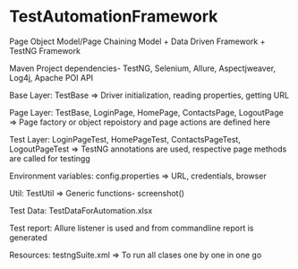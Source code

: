 # TestAutomationFramework
Page Object Model/Page Chaining Model + Data Driven Framework + TestNG Framework

Maven Project dependencies- TestNG, Selenium, Allure, Aspectjweaver, Log4j, Apache POI API

Base Layer: TestBase => Driver initialization, reading properties, getting URL

Page Layer: TestBase, LoginPage, HomePage, ContactsPage, LogoutPage => Page factory or object repoistory and page actions are defined here

Test Layer: LoginPageTest, HomePageTest, ContactsPageTest, LogoutPageTest => TestNG annotations are used, respective page methods are called for testingg

Environment variables: config.properties => URL, credentials, browser

Util: TestUtil => Generic functions- screenshot()

Test Data: TestDataForAutomation.xlsx

Test report: Allure listener is used and from commandline report is generated

Resources: testngSuite.xml => To run all clases one by one in one go
